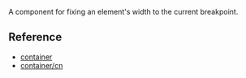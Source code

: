 A component for fixing an element's width to the current breakpoint.

## Reference

- [container](https://tailwindcss.com/docs/container)
- [container/cn](https://tailwindcss.c/docs/container)